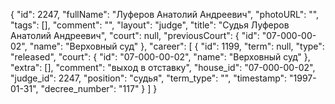 {
    "id": 2247,
    "fullName": "Луферов Анатолий Андреевич",
    "photoURL": "",
    "tags": [],
    "comment": "",
    "layout": "judge",
    "title": "Судья Луферов Анатолий Андреевич",
    "court": null,
    "previousCourt": {
        "id": "07-000-00-02",
        "name": "Верховный суд"
    },
    "career": [
        {
            "id": 1199,
            "term": null,
            "type": "released",
            "court": {
                "id": "07-000-00-02",
                "name": "Верховный суд"
            },
            "extra": [],
            "comment": "выход в отставку",
            "house_id": "07-000-00-02",
            "judge_id": 2247,
            "position": "судья",
            "term_type": "",
            "timestamp": "1997-01-31",
            "decree_number": "117"
        }
    ]
}